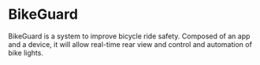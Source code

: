 # BikeGuard
BikeGuard is a system to improve bicycle ride safety. Composed of an app and a device, it will allow real-time rear view and control and automation of bike lights.
